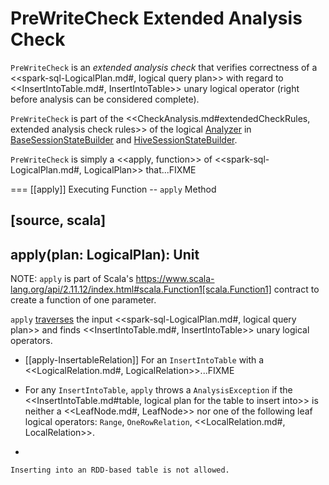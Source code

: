 # PreWriteCheck Extended Analysis Check

`PreWriteCheck` is an *extended analysis check* that verifies correctness of a <<spark-sql-LogicalPlan.md#, logical query plan>> with regard to <<InsertIntoTable.md#, InsertIntoTable>> unary logical operator (right before analysis can be considered complete).

`PreWriteCheck` is part of the <<CheckAnalysis.md#extendedCheckRules, extended analysis check rules>> of the logical [Analyzer](../Analyzer.md) in [BaseSessionStateBuilder](../BaseSessionStateBuilder.md#analyzer) and [HiveSessionStateBuilder](../hive/HiveSessionStateBuilder.md#analyzer).

`PreWriteCheck` is simply a <<apply, function>> of <<spark-sql-LogicalPlan.md#, LogicalPlan>> that...FIXME

=== [[apply]] Executing Function -- `apply` Method

[source, scala]
----
apply(plan: LogicalPlan): Unit
----

NOTE: `apply` is part of Scala's https://www.scala-lang.org/api/2.11.12/index.html#scala.Function1[scala.Function1] contract to create a function of one parameter.

`apply` [traverses](../catalyst/TreeNode.md#foreach) the input <<spark-sql-LogicalPlan.md#, logical query plan>> and finds <<InsertIntoTable.md#, InsertIntoTable>> unary logical operators.

* [[apply-InsertableRelation]] For an `InsertIntoTable` with a <<LogicalRelation.md#, LogicalRelation>>...FIXME

* For any `InsertIntoTable`, `apply` throws a `AnalysisException` if the <<InsertIntoTable.md#table, logical plan for the table to insert into>> is neither a <<LeafNode.md#, LeafNode>> nor one of the following leaf logical operators: `Range`, `OneRowRelation`, <<LocalRelation.md#, LocalRelation>>.
+
```
Inserting into an RDD-based table is not allowed.
```
